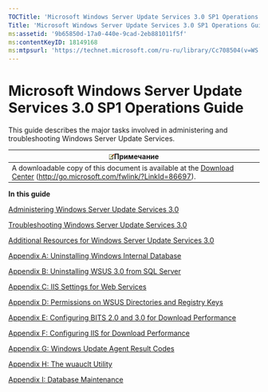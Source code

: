 ```yaml
---
TOCTitle: 'Microsoft Windows Server Update Services 3.0 SP1 Operations Guide'
Title: 'Microsoft Windows Server Update Services 3.0 SP1 Operations Guide'
ms:assetid: '9b65850d-17a0-440e-9cad-2eb881011f5f'
ms:contentKeyID: 18149168
ms:mtpsurl: 'https://technet.microsoft.com/ru-ru/library/Cc708504(v=WS.10)'
---
```


Microsoft Windows Server Update Services 3.0 SP1 Operations Guide
=================================================================

This guide describes the major tasks involved in administering and troubleshooting Windows Server Update Services.

| ![](images/Cc708504.note(WS.10).gif)Примечание                                                                                              |
|--------------------------------------------------------------------------------------------------------------------------------------------------------------------------|
| A downloadable copy of this document is available at the [Download Center](http://go.microsoft.com/fwlink/?linkid=86697) (http://go.microsoft.com/fwlink/?LinkId=86697). |

**In** **this guide**

[Administering Windows Server Update Services 3.0](https://technet.microsoft.com/85fb28bc-2b34-4b88-96e2-063fc786d519)

[Troubleshooting Windows Server Update Services 3.0](https://technet.microsoft.com/0c811cbf-ded5-4667-84b4-0e04a058adcf)

[Additional Resources for Windows Server Update Services 3.0](https://technet.microsoft.com/9180a906-bc92-469a-8198-d0b0cabf6dc9)

[Appendix A: Uninstalling Windows Internal Database](https://technet.microsoft.com/f8abcf6e-b6ef-4872-bf51-1b89994700d5)

[Appendix B: Uninstalling WSUS 3.0 from SQL Server](https://technet.microsoft.com/644a4b46-f1eb-48c8-b745-6fa4da00c91c)

[Appendix C: IIS Settings for Web Services](https://technet.microsoft.com/36a1530c-dfad-47df-9a3d-906190038a7a)

[Appendix D: Permissions on WSUS Directories and Registry Keys](https://technet.microsoft.com/92a5f3b2-48cb-4c45-b2c5-84444efd338c)

[Appendix E: Configuring BITS 2.0 and 3.0 for Download Performance](https://technet.microsoft.com/01c3e082-8e15-47c2-badf-3d14554534d6)

[Appendix F: Configuring IIS for Download Performance](https://technet.microsoft.com/52d486c2-c98a-490e-ab14-2be12cdcfb91)

[Appendix G: Windows Update Agent Result Codes](https://technet.microsoft.com/061d0423-f7f1-401e-9ef7-b7d02cd50b7a)

[Appendix H: The wuauclt Utility](https://technet.microsoft.com/26807cd7-72c0-44b1-80f4-a39793801c45)

[Appendix I: Database Maintenance](https://technet.microsoft.com/e787794b-4f09-4d01-ae4e-5983ea7634f9)
